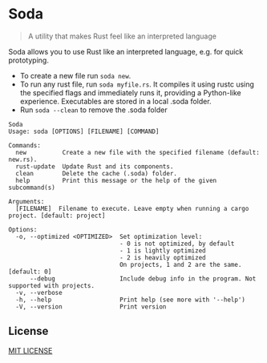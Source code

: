 # Soda
> A utility that makes Rust feel like an interpreted language

Soda allows you to use Rust like an interpreted language, e.g. for quick prototyping.
 - To create a new file run `soda new`.
 - To run any rust file, run `soda myfile.rs`. It compiles it using rustc using the specified flags and immediately runs it, providing a Python-like experience. Executables are stored in a local .soda folder. 
 - Run `soda --clean` to remove the .soda folder

```
Soda
Usage: soda [OPTIONS] [FILENAME] [COMMAND]

Commands:
  new          Create a new file with the specified filename (default: new.rs).
  rust-update  Update Rust and its components.
  clean        Delete the cache (.soda) folder.
  help         Print this message or the help of the given subcommand(s)

Arguments:
  [FILENAME]  Filename to execute. Leave empty when running a cargo project. [default: project]

Options:
  -o, --optimized <OPTIMIZED>  Set optimization level:
                               - 0 is not optimized, by default
                               - 1 is lightly optimized
                               - 2 is heavily optimized
                               On projects, 1 and 2 are the same. [default: 0]
      --debug                  Include debug info in the program. Not supported with projects.
  -v, --verbose                
  -h, --help                   Print help (see more with '--help')
  -V, --version                Print version
```

## License
[MIT LICENSE](LICENSE)
